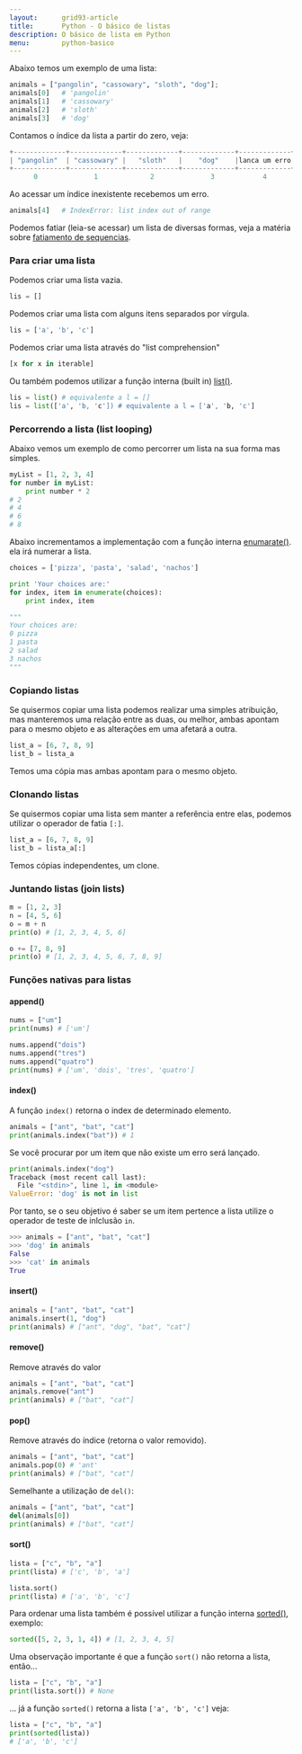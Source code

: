 ```yaml
---
layout:      grid93-article
title:       Python - O básico de listas
description: O básico de lista em Python
menu:        python-basico
---
```


Abaixo temos um exemplo de uma lista:

```python
animals = ["pangolin", "cassowary", "sloth", "dog"];
animals[0]   # 'pangolin'
animals[1]   # 'cassowary'
animals[2]   # 'sloth'
animals[3]   # 'dog'
```

Contamos o índice da lista a partir do zero, veja:

```python
+-------------+-------------+-------------+-------------+-------------+
| "pangolin"  | "cassowary" |   "sloth"   |    "dog"    |lanca um erro|
+-------------+-------------+-------------+-------------+-------------+
      0              1             2              3            4
```

Ao acessar um índice inexistente recebemos um erro.

```python
animals[4]   # IndexError: list index out of range
```

Podemos fatiar (leia-se acessar) um lista de diversas formas, veja a matéria sobre
[fatiamento de sequencias](../sequencias-fatiamento/ "Python - Sequencias").


### Para criar uma lista

Podemos criar uma lista vazia.

```python
lis = []
```

Podemos criar uma lista com alguns itens separados por vírgula.

```python
lis = ['a', 'b', 'c']
```

Podemos criar uma lista através do "list comprehension"

```python
[x for x in iterable]
```

Ou também podemos utilizar a função interna (built in) [list()](/python/built-in/list/).

```python
lis = list() # equivalente a l = []
lis = list(['a', 'b, 'c']) # equivalente a l = ['a', 'b, 'c']
```



### Percorrendo a lista (list looping)

Abaixo vemos um exemplo de como percorrer um lista na sua forma mas simples.

```python
myList = [1, 2, 3, 4]
for number in myList:
    print number * 2
# 2
# 4
# 6
# 8
```

Abaixo incrementamos a implementação com a função interna [enumarate()](/python/built-in/enumerate).
ela irá numerar a lista.

```python
choices = ['pizza', 'pasta', 'salad', 'nachos']

print 'Your choices are:'
for index, item in enumerate(choices):
    print index, item

"""
Your choices are:
0 pizza
1 pasta
2 salad
3 nachos
"""
```

### Copiando listas

Se quisermos copiar uma lista podemos realizar uma simples atribuição, mas manteremos uma relação entre as duas, ou 
melhor, ambas apontam para o mesmo objeto e as alterações em uma afetará a outra.

```python
list_a = [6, 7, 8, 9]
list_b = lista_a
```

Temos uma cópia mas ambas apontam para o mesmo objeto.



### Clonando listas

Se quisermos copiar uma lista sem manter a referência entre elas, podemos utilizar o operador de fatia `[:]`.

```python
list_a = [6, 7, 8, 9]
list_b = lista_a[:]
```

Temos cópias independentes, um clone.



### Juntando listas (join lists)

```python
m = [1, 2, 3]
n = [4, 5, 6]
o = m + n
print(o) # [1, 2, 3, 4, 5, 6]

o += [7, 8, 9]
print(o) # [1, 2, 3, 4, 5, 6, 7, 8, 9]
```



### Funções nativas para listas


#### append()

```python
nums = ["um"]
print(nums) # ['um']

nums.append("dois")
nums.append("tres")
nums.append("quatro")
print(nums) # ['um', 'dois', 'tres', 'quatro']
```


#### index()

A função `index()` retorna o index de determinado elemento.

```python
animals = ["ant", "bat", "cat"]
print(animals.index("bat")) # 1
```

Se você procurar por um item que não existe um erro será lançado.

```python
print(animals.index("dog")
Traceback (most recent call last):
  File "<stdin>", line 1, in <module>
ValueError: 'dog' is not in list
```

Por tanto, se o seu objetivo é saber se um item pertence a lista utilize o operador de teste de inlclusão `in`.

```python
>>> animals = ["ant", "bat", "cat"]
>>> 'dog' in animals
False
>>> 'cat' in animals
True
```



#### insert()

```python
animals = ["ant", "bat", "cat"]
animals.insert(1, "dog")
print(animals) # ["ant", "dog", "bat", "cat"]
```


#### remove()

Remove através do valor

```python
animals = ["ant", "bat", "cat"]
animals.remove("ant")
print(animals) # ["bat", "cat"]
```

#### pop()

Remove através do índice (retorna o valor removido).

```python
animals = ["ant", "bat", "cat"]
animals.pop(0) # 'ant'
print(animals) # ["bat", "cat"]
```

Semelhante a utilização de `del()`:

```python
animals = ["ant", "bat", "cat"]
del(animals[0])
print(animals) # ["bat", "cat"]
```


#### sort()

```python
lista = ["c", "b", "a"]
print(lista) # ['c', 'b', 'a']

lista.sort()
print(lista) # ['a', 'b', 'c']
```

Para ordenar uma lista também é possível utilizar a função interna
[sorted()](https://docs.python.org/3.4/library/functions.html#sorted "link-externo"), exemplo:

```python
sorted([5, 2, 3, 1, 4]) # [1, 2, 3, 4, 5]
```

Uma observação importante é que a função `sort()` não retorna a lista, então...

```python
lista = ["c", "b", "a"]
print(lista.sort()) # None
```

... já a função `sorted()` retorna a lista `['a', 'b', 'c']` veja:

```python
lista = ["c", "b", "a"]
print(sorted(lista))
# ['a', 'b', 'c']
```

